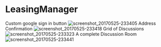 # LeasingManager
Custom google sign in button
![screenshot_20170525-233405](https://cloud.githubusercontent.com/assets/16780496/26465192/f9be2c80-41a7-11e7-947f-d343841e0f9b.png)
Address Confirmation
![screenshot_20170525-233418](https://cloud.githubusercontent.com/assets/16780496/26465194/f9bee6e8-41a7-11e7-9e40-7a7456c934a7.png)
Grid of Discussions
![screenshot_20170525-233323](https://cloud.githubusercontent.com/assets/16780496/26465191/f967f8ce-41a7-11e7-8657-ce9a8e0df2a5.png)
A complete Discussion Room
![screenshot_20170525-233441](https://cloud.githubusercontent.com/assets/16780496/26465193/f9bdefae-41a7-11e7-9689-1c779b94d5cb.png)
